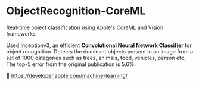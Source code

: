 # ObjectRecognition-CoreML
Real-time object classification using Apple's CoreML and Vision frameworks 

Used Inceptionv3, an efficient **Convolutional Neural Network Classifier** for object recognition.
Detects the dominant objects present in an image from a set of 1000 categories such as trees, animals, food, vehicles, person etc. The top-5 error from the original publication is 5.6%.


https://developer.apple.com/machine-learning/
